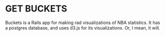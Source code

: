 # GET BUCKETS
Buckets is a Rails app for making rad visualizations of NBA statistics. It has a postgres database, and uses d3.js for its visualizations. Or, I mean, it will.
